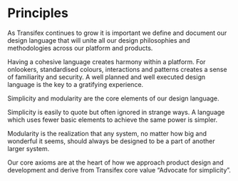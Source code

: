 # Principles

As Transifex continues to grow it is important we define and document our design language that will unite all our design philosophies and methodologies across our platform and products. 

Having a cohesive language creates harmony within a platform. For onlookers, standardised colours, interactions and patterns creates a sense of familiarity and security. A well planned and well executed design language is the key to a gratifying experience. 

Simplicity and modularity are the core elements of our design language.

Simplicity is easily to quote but often ignored in strange ways. A language which uses fewer basic elements to achieve the same power is simpler.

Modularity is the realization that any system, no matter how big and wonderful it seems, should always be designed to be a part of another larger system. 

Our core axioms are at the heart of how we approach product design and development and derive from Transifex core value “Advocate for simplicity”.
